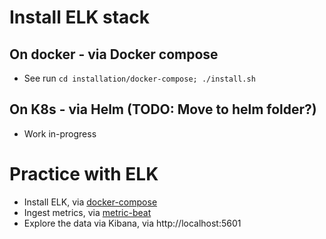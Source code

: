 # Install ELK stack

## On docker - via Docker compose

- See run `cd installation/docker-compose; ./install.sh`

## On K8s - via Helm (TODO: Move to helm folder?)

- Work in-progress

# Practice with ELK

- Install ELK, via [docker-compose](./installation/docker-compose/)
- Ingest metrics, via [metric-beat](../metric-beat/)
- Explore the data via Kibana, via http://localhost:5601
